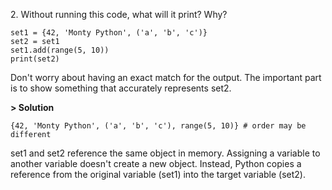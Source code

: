 2\. Without running this code, what will it print? Why?
```
set1 = {42, 'Monty Python', ('a', 'b', 'c')}
set2 = set1
set1.add(range(5, 10))
print(set2)
```
Don't worry about having an exact match for the output. The important part is to show something that accurately represents set2. 

**> Solution**
```
{42, 'Monty Python', ('a', 'b', 'c'), range(5, 10)} # order may be different
```
set1 and set2 reference the same object in memory. Assigning a variable to another variable doesn't create a new object. Instead, Python copies a reference from the original variable (set1) into the target variable (set2).